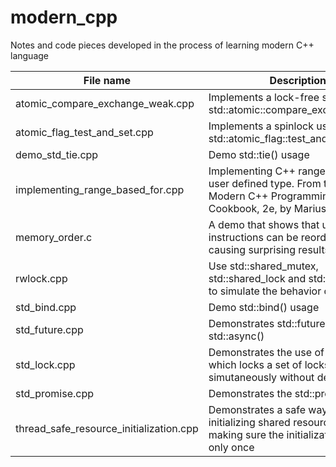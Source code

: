 # modern_cpp
Notes and code pieces developed in the process of learning modern C++ language

File name | Description
----------|------------
atomic_compare_exchange_weak.cpp | Implements a lock-free stack using std::atomic<T>::compare_exchange_weak
atomic_flag_test_and_set.cpp | Implements a spinlock using std::atomic_flag::test_and_set
demo_std_tie.cpp | Demo std::tie() usage
implementing_range_based_for.cpp | Implementing C++ ranged for for a user defined type. From the book Modern C++ Programming Cookbook, 2e, by Marius Bancila
memory_order.c | A demo that shows that unrelated instructions can be reordered, causing surprising results
rwlock.cpp | Use std::shared_mutex, std::shared_lock and std::lock_guard to simulate the behavior of rwlock
std_bind.cpp | Demo std::bind() usage
std_future.cpp | Demonstrates std::future and std::async()
std_lock.cpp | Demonstrates the use of std::lock() which locks a set of locks simutaneously without deadlocking
std_promise.cpp | Demonstrates the std::promise usage
thread_safe_resource_initialization.cpp | Demonstrates a safe way of initializing shared resource, by making sure the initialization is called only once
